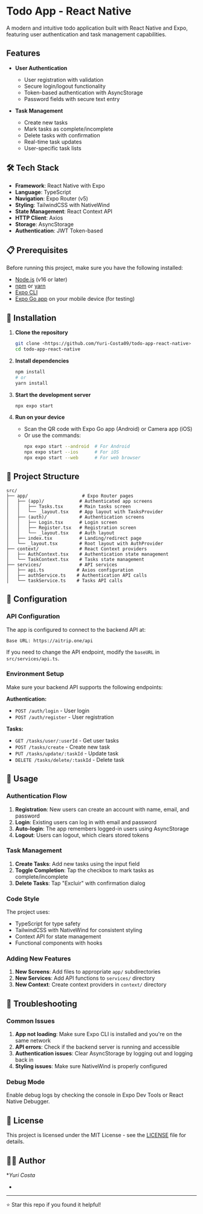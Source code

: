  # Todo App - React Native

A modern and intuitive todo application built with React Native and Expo, featuring user authentication and task management capabilities.

## Features

- **User Authentication**
  - User registration with validation
  - Secure login/logout functionality
  - Token-based authentication with AsyncStorage
  - Password fields with secure text entry

- **Task Management**
  - Create new tasks
  - Mark tasks as complete/incomplete
  - Delete tasks with confirmation
  - Real-time task updates
  - User-specific task lists

## 🛠️ Tech Stack

- **Framework**: React Native with Expo
- **Language**: TypeScript
- **Navigation**: Expo Router (v5)
- **Styling**: TailwindCSS with NativeWind
- **State Management**: React Context API
- **HTTP Client**: Axios
- **Storage**: AsyncStorage
- **Authentication**: JWT Token-based

## 📋 Prerequisites

Before running this project, make sure you have the following installed:

- [Node.js](https://nodejs.org/) (v16 or later)
- [npm](https://www.npmjs.com/) or [yarn](https://yarnpkg.com/)
- [Expo CLI](https://docs.expo.dev/get-started/installation/)
- [Expo Go app](https://expo.dev/client) on your mobile device (for testing)

## 🚀 Installation

1. **Clone the repository**
   ```bash
   git clone <https://github.com/Yuri-Costa09/todo-app-react-native>
   cd todo-app-react-native
   ```

2. **Install dependencies**
   ```bash
   npm install
   # or
   yarn install
   ```

3. **Start the development server**
   ```bash
   npx expo start
   ```

4. **Run on your device**
   - Scan the QR code with Expo Go app (Android) or Camera app (iOS)
   - Or use the commands:
     ```bash
     npx expo start --android  # For Android
     npx expo start --ios      # For iOS
     npx expo start --web      # For web browser
     ```

## 📁 Project Structure

```
src/
├── app/                    # Expo Router pages
│   ├── (app)/             # Authenticated app screens
│   │   ├── Tasks.tsx      # Main tasks screen
│   │   └── _layout.tsx    # App layout with TasksProvider
│   ├── (auth)/            # Authentication screens
│   │   ├── Login.tsx      # Login screen
│   │   ├── Register.tsx   # Registration screen
│   │   └── _layout.tsx    # Auth layout
│   ├── index.tsx          # Landing/redirect page
│   └── _layout.tsx        # Root layout with AuthProvider
├── context/               # React Context providers
│   ├── AuthContext.tsx    # Authentication state management
│   └── TaskContext.tsx    # Tasks state management
├── services/              # API services
│   ├── api.ts            # Axios configuration
│   ├── authService.ts    # Authentication API calls
│   └── taskService.ts    # Tasks API calls
```

## 🔧 Configuration

### API Configuration

The app is configured to connect to the backend API at:
```
Base URL: https://aitrip.one/api
```

If you need to change the API endpoint, modify the `baseURL` in `src/services/api.ts`.

### Environment Setup

Make sure your backend API supports the following endpoints:

**Authentication:**
- `POST /auth/login` - User login
- `POST /auth/register` - User registration

**Tasks:**
- `GET /tasks/user/:userId` - Get user tasks
- `POST /tasks/create` - Create new task
- `PUT /tasks/update/:taskId` - Update task
- `DELETE /tasks/delete/:taskId` - Delete task

## 🎯 Usage

### Authentication Flow

1. **Registration**: New users can create an account with name, email, and password
2. **Login**: Existing users can log in with email and password
3. **Auto-login**: The app remembers logged-in users using AsyncStorage
4. **Logout**: Users can logout, which clears stored tokens

### Task Management

1. **Create Tasks**: Add new tasks using the input field
2. **Toggle Completion**: Tap the checkbox to mark tasks as complete/incomplete
3. **Delete Tasks**: Tap "Excluir" with confirmation dialog

### Code Style

The project uses:
- TypeScript for type safety
- TailwindCSS with NativeWind for consistent styling
- Context API for state management
- Functional components with hooks

### Adding New Features

1. **New Screens**: Add files to appropriate `app/` subdirectories
2. **New Services**: Add API functions to `services/` directory
3. **New Context**: Create context providers in `context/` directory

## 🐛 Troubleshooting

### Common Issues

1. **App not loading**: Make sure Expo CLI is installed and you're on the same network
2. **API errors**: Check if the backend server is running and accessible
3. **Authentication issues**: Clear AsyncStorage by logging out and logging back in
4. **Styling issues**: Make sure NativeWind is properly configured

### Debug Mode

Enable debug logs by checking the console in Expo Dev Tools or React Native Debugger.

## 📝 License

This project is licensed under the MIT License - see the [LICENSE](LICENSE) file for details.

## 👨‍💻 Author

**Yuri Costa*
<!-- @import "[TOC]" {cmd="toc" depthFrom=1 depthTo=6 orderedList=false} -->
*

---

⭐ Star this repo if you found it helpful!